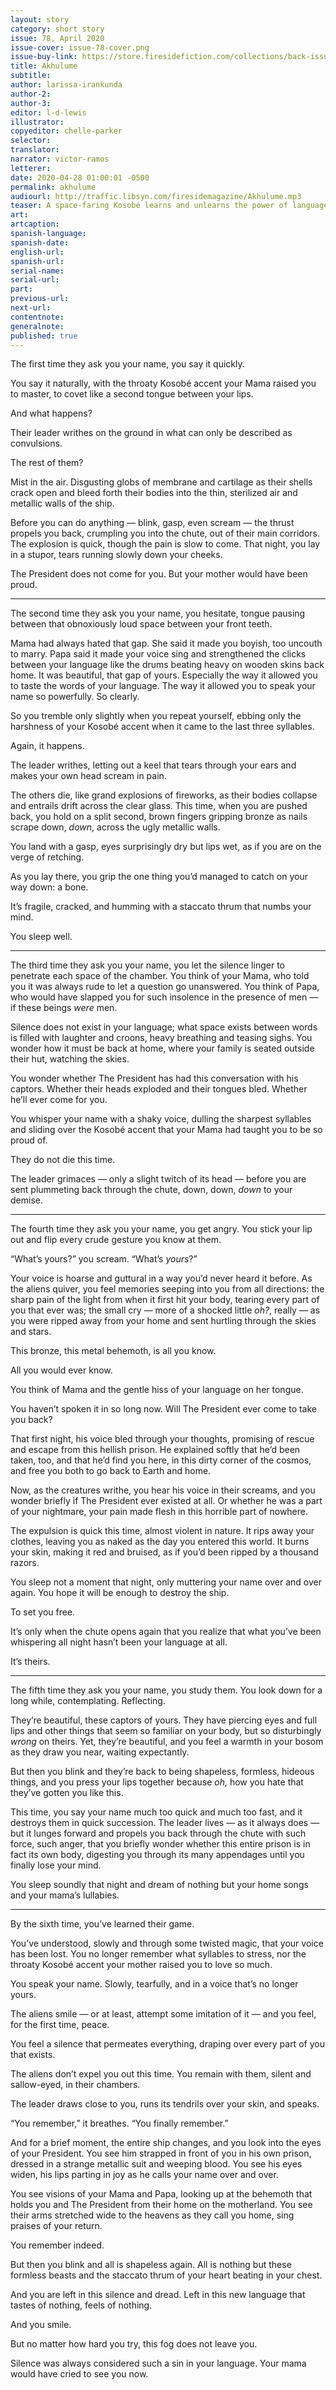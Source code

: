 ```yaml
---
layout: story
category: short story
issue: 78, April 2020
issue-cover: issue-78-cover.png
issue-buy-link: https://store.firesidefiction.com/collections/back-issues/products/fireside-magazine-issue-78-april-2020
title: Akhulume
subtitle:
author: larissa-irankunda
author-2:
author-3:
editor: l-d-lewis
illustrator:
copyeditor: chelle-parker
selector:
translator:
narrator: victor-ramos
letterer:
date: 2020-04-28 01:00:01 -0500
permalink: akhulume
audiourl: http://traffic.libsyn.com/firesidemagazine/Akhulume.mp3
teaser: A space-faring Kosobé learns and unlearns the power of language and empire
art:
artcaption:
spanish-language:
spanish-date:
english-url:
spanish-url:
serial-name:
serial-url:
part:
previous-url:
next-url:
contentnote:
generalnote:
published: true
---
```


The first time they ask you your name, you say it quickly.

You say it naturally, with the throaty Kosobé accent your Mama raised you to master, to covet like a second tongue between your lips.

And what happens?

Their leader writhes on the ground in what can only be described as convulsions.

The rest of them?

Mist in the air. Disgusting globs of membrane and cartilage as their shells crack open and bleed forth their bodies into the thin, sterilized air and metallic walls of the ship.

Before you can do anything — blink, gasp, even scream — the thrust propels you back, crumpling you into the chute, out of their main corridors. The explosion is quick, though the pain is slow to come. That night, you lay in a stupor, tears running slowly down your cheeks.

The President does not come for you. But your mother would have been proud.

----

The second time they ask you your name, you hesitate, tongue pausing between that obnoxiously loud space between your front teeth.

Mama had always hated that gap. She said it made you boyish, too uncouth to marry. Papa said it made your voice sing and strengthened the clicks between your language like the drums beating heavy on wooden skins back home. It was beautiful, that gap of yours. Especially the way it allowed you to taste the words of your language. The way it  allowed you to speak your name so powerfully. So clearly.

So you tremble only slightly when you repeat yourself, ebbing only the harshness of your Kosobé accent when it came to the last three syllables.

Again, it happens.

The leader writhes, letting out a keel that tears through your ears and makes your own head scream in pain.

The others die, like grand explosions of fireworks, as their bodies collapse and entrails drift across the clear glass. This time, when you are pushed back, you hold on a split second, brown fingers gripping bronze as nails scrape down, _down_, across the ugly metallic walls.

You land with a gasp, eyes surprisingly dry but lips wet, as if you are on the verge of retching.

As you lay there, you grip the one thing you’d managed to catch on your way down: a bone.

It’s fragile, cracked, and humming with a staccato thrum that numbs your mind.

You sleep well.

----

The third time they ask you your name, you let the silence linger to penetrate each space of the chamber. You think of your Mama, who told you it was always rude to let a question go unanswered. You think of Papa, who would have slapped you for such insolence in the presence of men — if these beings _were_ men.

Silence does not exist in your language; what space exists between words is filled with laughter and croons, heavy breathing and teasing sighs. You wonder how it must be back at home, where your family is seated outside their hut, watching the skies.

You wonder whether The President has had this conversation with his captors. Whether their heads exploded and their tongues bled. Whether he’ll ever come for you.

You whisper your name with a shaky voice, dulling the sharpest syllables and sliding over the Kosobé accent that your Mama had taught you to be so proud of.

They do not die this time.

The leader grimaces — only a slight twitch of its head — before you are sent plummeting back through the chute, down, down, _down_ to your demise.

----

The fourth time they ask you your name, you get angry. You stick your lip out and flip every crude gesture you know at them.

“What’s yours?” you scream. “What’s _yours_?”

Your voice is hoarse and guttural in a way you’d never heard it before. As the aliens quiver, you feel memories seeping into you from all directions: the sharp pain of the light from when it first hit your body, tearing every part of you that ever was; the small cry —  more of a shocked little _oh?_, really — as you were ripped away from your home and sent hurtling through the skies and stars.

This bronze, this metal behemoth, is all you know.

All you would ever know.

You think of Mama and the gentle hiss of your language on her tongue.

You haven’t spoken it in so long now. Will The President ever come to take you back?

That first night, his voice bled through your thoughts, promising of rescue and escape from this hellish prison. He explained softly that he’d been taken, too, and that he’d find you here, in this dirty corner of the cosmos, and free you both to go back to Earth and home.

Now, as the creatures writhe, you hear his voice in their screams, and you wonder briefly if The President ever existed at all. Or whether he was a part of your nightmare, your pain made flesh in this horrible part of nowhere.

The expulsion is quick this time, almost violent in nature. It rips away your clothes, leaving you as naked as the day you entered this world. It burns your skin, making it red and bruised, as if you’d been ripped by a thousand razors.

You sleep not a moment that night, only muttering your name over and over again. You hope it will be enough to destroy the ship.

To set you free.

It’s only when the chute opens again that you realize that what you’ve been whispering all night hasn’t been your language at all.

It’s theirs.

----

The fifth time they ask you your name, you study them. You look down for a long while, contemplating. Reflecting.

They’re beautiful, these captors of yours. They have piercing eyes and full lips and other things that seem so familiar on your body, but so disturbingly _wrong_ on theirs. Yet, they’re beautiful, and you feel a warmth in your bosom as they draw you near, waiting expectantly.

But then you blink and they’re back to being shapeless, formless, hideous things, and you press your lips together because _oh,_ how you hate that they’ve gotten you like this.

This time, you say your name much too quick and much too fast, and it destroys them in quick succession. The leader lives — as it always does — but it lunges forward and propels you back through the chute with such force, such anger, that you briefly wonder whether this entire prison is in fact its own body, digesting you through its many appendages until you finally lose your mind.

You sleep soundly that night and dream of nothing but your home songs and your mama’s lullabies.

----

By the sixth time, you’ve learned their game.

You’ve understood, slowly and through some twisted magic, that your voice has been lost. You no longer remember what syllables to stress, nor the throaty Kosobé accent your mother raised you to love so much.

You speak your name. Slowly, tearfully, and in a voice that’s no longer yours.

The aliens smile — or at least, attempt some imitation of it — and you feel, for the first time, peace.

You feel a silence that permeates everything, draping over every part of you that exists.

The aliens don’t expel you out this time. You remain with them, silent and sallow-eyed, in their chambers.

The leader draws close to you, runs its tendrils over your skin, and speaks.

“You remember,” it breathes. “You finally remember.”

And for a brief moment, the entire ship changes, and you look into the eyes of your President. You see him strapped in front of you in his own prison, dressed in a strange metallic suit and weeping blood. You see his eyes widen, his lips parting in joy as he calls your name over and over.

You see visions of your Mama and Papa, looking up at the behemoth that holds you and The President from their home on the motherland. You see their arms stretched wide to the heavens as they call you home, sing praises of your return.

You remember indeed.

But then you blink and all is shapeless again. All is nothing but these formless beasts and the staccato thrum of your heart beating in your chest.

And you are left in this silence and dread. Left in this new language that tastes of nothing, feels of nothing.

And you smile.

But no matter how hard you try, this fog does not leave you.

Silence was always considered such a sin in your language. Your mama would have cried to see you now.
